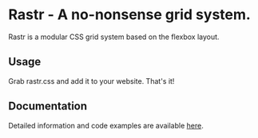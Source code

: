 # Rastr - A no-nonsense grid system.
Rastr is a modular CSS grid system based on the flexbox layout.
## Usage
Grab rastr.css and add it to your website. That's it!
## Documentation
Detailed information and code examples are available [here](https://michaelkloepzig.github.io/rastr/).
